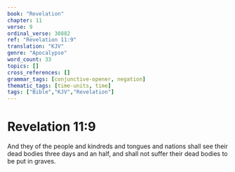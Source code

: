 ```yaml
---
book: "Revelation"
chapter: 11
verse: 9
ordinal_verse: 30882
ref: "Revelation 11:9"
translation: "KJV"
genre: "Apocalypse"
word_count: 33
topics: []
cross_references: []
grammar_tags: [conjunctive-opener, negation]
thematic_tags: [time-units, time]
tags: ["Bible","KJV","Revelation"]
---
```


# Revelation 11:9

And they of the people and kindreds and tongues and nations shall see their dead bodies three days and an half, and shall not suffer their dead bodies to be put in graves.
